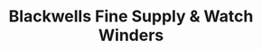 ---
title: "Blackwells Fine Supply & Watch Winders"
url: /ashland/blackwells-fine-supply-und-watch-winders/
shop: Schmuck
---